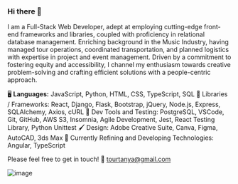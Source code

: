 ### Hi there 👋

I am a Full-Stack Web Developer, adept at employing cutting-edge front-end frameworks and libraries, coupled with proficiency in relational database management. Enriching background in the Music Industry, having managed tour operations, coordinated transportation, and planned logistics with expertise in project and event management. Driven by a commitment to fostering equity and accessibility, I channel my enthusiasm towards creative problem-solving and crafting efficient solutions with a people-centric approach.

🖥 <b>Languages:</b> JavaScript, Python, HTML, CSS, TypeScript, SQL
📑 Libraries / Frameworks: React, Django, Flask, Bootstrap, jQuery, Node.js, Express, SQLAlchemy, Axios, cURL
🧰 Dev Tools and Testing: PostgreSQL, VSCode, Git, GitHub, AWS S3, Insomnia, Agile Development, Jest, React Testing Library, Python Unittest 
🖌 Design: Adobe Creative Suite, Canva, Figma, AutoCAD, 3ds Max
🌱 Currently Refining and Developing Technologies: Angular, TypeScript

Please feel free to get in touch!
📧 tourtanya@gmail.com

![image](https://github.com/CodingHobo/CodingHobo/assets/111654143/a8042760-e0e5-451c-bc79-9fb80190b357)


